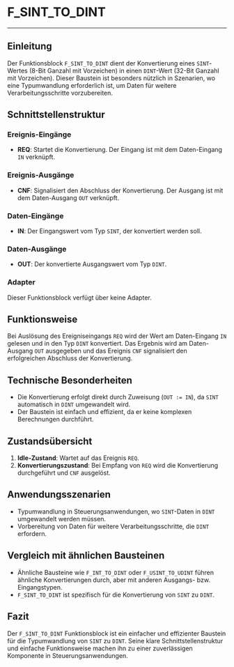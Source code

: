 # F_SINT_TO_DINT

* * * * * * * * * *
## Einleitung
Der Funktionsblock `F_SINT_TO_DINT` dient der Konvertierung eines `SINT`-Wertes (8-Bit Ganzahl mit Vorzeichen) in einen `DINT`-Wert (32-Bit Ganzahl mit Vorzeichen). Dieser Baustein ist besonders nützlich in Szenarien, wo eine Typumwandlung erforderlich ist, um Daten für weitere Verarbeitungsschritte vorzubereiten.

## Schnittstellenstruktur

### **Ereignis-Eingänge**
- **REQ**: Startet die Konvertierung. Der Eingang ist mit dem Daten-Eingang `IN` verknüpft.

### **Ereignis-Ausgänge**
- **CNF**: Signalisiert den Abschluss der Konvertierung. Der Ausgang ist mit dem Daten-Ausgang `OUT` verknüpft.

### **Daten-Eingänge**
- **IN**: Der Eingangswert vom Typ `SINT`, der konvertiert werden soll.

### **Daten-Ausgänge**
- **OUT**: Der konvertierte Ausgangswert vom Typ `DINT`.

### **Adapter**
Dieser Funktionsblock verfügt über keine Adapter.

## Funktionsweise
Bei Auslösung des Ereigniseingangs `REQ` wird der Wert am Daten-Eingang `IN` gelesen und in den Typ `DINT` konvertiert. Das Ergebnis wird am Daten-Ausgang `OUT` ausgegeben und das Ereignis `CNF` signalisiert den erfolgreichen Abschluss der Konvertierung.

## Technische Besonderheiten
- Die Konvertierung erfolgt direkt durch Zuweisung (`OUT := IN`), da `SINT` automatisch in `DINT` umgewandelt wird.
- Der Baustein ist einfach und effizient, da er keine komplexen Berechnungen durchführt.

## Zustandsübersicht
1. **Idle-Zustand**: Wartet auf das Ereignis `REQ`.
2. **Konvertierungszustand**: Bei Empfang von `REQ` wird die Konvertierung durchgeführt und `CNF` ausgelöst.

## Anwendungsszenarien
- Typumwandlung in Steuerungsanwendungen, wo `SINT`-Daten in `DINT` umgewandelt werden müssen.
- Vorbereitung von Daten für weitere Verarbeitungsschritte, die `DINT` erfordern.

## Vergleich mit ähnlichen Bausteinen
- Ähnliche Bausteine wie `F_INT_TO_DINT` oder `F_USINT_TO_UDINT` führen ähnliche Konvertierungen durch, aber mit anderen Ausgangs- bzw. Eingangstypen.
- `F_SINT_TO_DINT` ist spezifisch für die Konvertierung von `SINT` zu `DINT`.

## Fazit
Der `F_SINT_TO_DINT` Funktionsblock ist ein einfacher und effizienter Baustein für die Typumwandlung von `SINT` zu `DINT`. Seine klare Schnittstellenstruktur und einfache Funktionsweise machen ihn zu einer zuverlässigen Komponente in Steuerungsanwendungen.